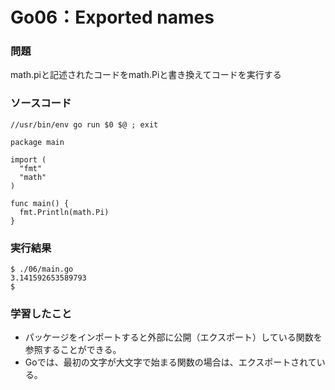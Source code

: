 Go06：Exported names
======================

### 問題 ###

math.piと記述されたコードをmath.Piと書き換えてコードを実行する

### ソースコード ###

    //usr/bin/env go run $0 $@ ; exit                                                                                                                                                     
    
    package main
    
    import (
      "fmt"
      "math"
    )
    
    func main() {
      fmt.Println(math.Pi)
    }

### 実行結果 ###

    $ ./06/main.go 
    3.141592653589793
    $ 

### 学習したこと ###

* パッケージをインポートすると外部に公開（エクスポート）している関数を参照することができる。
* Goでは、最初の文字が大文字で始まる関数の場合は、エクスポートされている。


